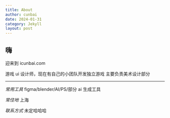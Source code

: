 ```yaml
---
title: About
author: cunbai
date: 2024-01-31
category: Jekyll
layout: post
---
```


## 嗨

迎来到 icunbai.com

游戏 ui 设计师，现在有自己的小团队开发独立游戏
主要负责美术设计部分

---

_常用工具_
figma/blender/AI/PS/部分 ai 生成工具

_常住地_
上海

_联系方式_
未定哈哈哈
